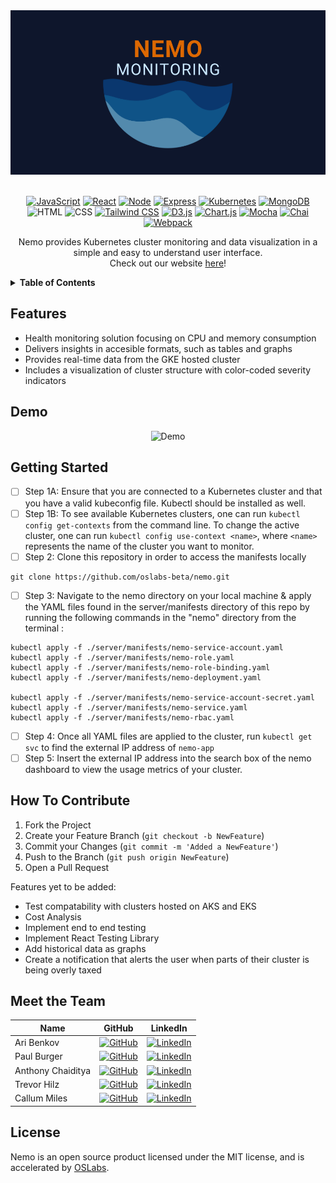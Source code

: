 <div align="center">
  <img src="client/src/assets/nemo-final-logo2.png" alt="Logo">
</div>

<br/>

<div align='center'>

[![JavaScript](https://img.shields.io/badge/javascript-yellow?style=for-the-badge&logo=javascript&logoColor=white)](https://www.javascript.com/)
[![React](https://img.shields.io/badge/React-343434?style=for-the-badge&logo=react&logoColor=00FFFF)](https://react.dev/)
[![Node](https://img.shields.io/badge/-node-339933?style=for-the-badge&logo=node.js&logoColor=white)](https://nodejs.org/en)
[![Express](https://img.shields.io/badge/-Express-000000?style=for-the-badge&logo=express&logoColor=white)](https://expressjs.com/)
[![Kubernetes](https://img.shields.io/badge/kubernetes-%23326CE5?style=for-the-badge&logo=kubernetes&logoColor=white)](https://kubernetes.io/)
[![MongoDB](https://img.shields.io/badge/MongoDB-4EA94B?style=for-the-badge&logo=mongodb&logoColor=white)](https://www.mongodb.com/)
![HTML](https://img.shields.io/badge/HTML5-E34F26?style=for-the-badge&logo=html5&logoColor=white)
![CSS](https://img.shields.io/badge/CSS3-1572B6?style=for-the-badge&logo=css3&logoColor=white)
[![Tailwind CSS](https://img.shields.io/badge/Tailwind_CSS-38B2AC?style=for-the-badge&logo=Tailwind%20CSS&logoColor=white)](Tailwind-url)
[![D3.js](https://img.shields.io/badge/D3.js-363636?style=for-the-badge&logo=d3.js&logoColor=orange)](https://d3js.org/)
[![Chart.js](https://img.shields.io/badge/Chart.js-FF6384?style=for-the-badge&logo=chart.js&logoColor=white)](https://www.chartjs.org/)
[![Mocha](https://img.shields.io/badge/Mocha-8D6748?style=for-the-badge&logo=Mocha&logoColor=white)](https://mochajs.org/)
[![Chai](https://img.shields.io/badge/Chai-A30701?style=for-the-badge&logo=Chai&logoColor=white)](Chai-url)
[![Webpack](https://img.shields.io/badge/Webpack-grey?style=for-the-badge&logo=webpack&logoColor=7DF9FF)](https://jestjs.io/)

</div>

<p align="center">
Nemo provides Kubernetes cluster monitoring and data visualization in a simple and easy to understand user interface.<br/>Check out our website <a href="http://www.nemomonitoring.com/">here</a>!
</p>

<details>
  <summary><strong>Table of Contents</strong></summary>
  <ul>
    <li><a href="#features">Features</a></li>
    <li><a href="#demo">Demo</a></li>
    <li><a href="#getting-started">Getting Started</a></li>
    <li><a href="#how-to-contribute">How to Contribute</a></li>
    <li><a href="#meet-the-team">Meet the Team</a></li>
  </ul>
</details>

## Features

- Health monitoring solution focusing on CPU and memory consumption
- Delivers insights in accesible formats, such as tables and graphs
- Provides real-time data from the GKE hosted cluster
- Includes a visualization of cluster structure with color-coded severity indicators

## Demo

<div align="center">
  <img alt="Demo" src="./client/src/assets/final-gif.gif">
</div>
  
## Getting Started

- [ ] Step 1A: Ensure that you are connected to a Kubernetes cluster and that you have a valid kubeconfig file. Kubectl should be installed as well.
- [ ] Step 1B: To see available Kubernetes clusters, one can run `kubectl config get-contexts` from the command line. To change the active cluster, one can run `kubectl config use-context <name>`, where `<name>` represents the name of the cluster you want to monitor.
- [ ] Step 2: Clone this repository in order to access the manifests locally

```
git clone https://github.com/oslabs-beta/nemo.git
```

<!-- - [ ] Step 3: Install all the necessary dependencies in the server and client directories
```
npm install
```
- [ ] Step 4: Run npm start in server and client directories:
```
npm start
``` -->

- [ ] Step 3: Navigate to the nemo directory on your local machine & apply the YAML files found in the server/manifests directory of this repo by running the following commands in the "nemo" directory from the terminal :

```
kubectl apply -f ./server/manifests/nemo-service-account.yaml
kubectl apply -f ./server/manifests/nemo-role.yaml
kubectl apply -f ./server/manifests/nemo-role-binding.yaml
kubectl apply -f ./server/manifests/nemo-deployment.yaml

kubectl apply -f ./server/manifests/nemo-service-account-secret.yaml
kubectl apply -f ./server/manifests/nemo-service.yaml
kubectl apply -f ./server/manifests/nemo-rbac.yaml
```

- [ ] Step 4: Once all YAML files are applied to the cluster, run
      `kubectl get svc` to find the external IP address of `nemo-app`
- [ ] Step 5: Insert the external IP address into the search box of the nemo dashboard to view the usage metrics of your cluster.

## How To Contribute

1. Fork the Project
2. Create your Feature Branch (`git checkout -b NewFeature`)
3. Commit your Changes (`git commit -m 'Added a NewFeature'`)
4. Push to the Branch (`git push origin NewFeature`)
5. Open a Pull Request

Features yet to be added:

- Test compatability with clusters hosted on AKS and EKS
- Cost Analysis
- Implement end to end testing
- Implement React Testing Library
- Add historical data as graphs
- Create a notification that alerts the user when parts of their cluster is being overly taxed

## Meet the Team

| Name              | GitHub                                                                                                                                       | LinkedIn                                                                                                                                                         |
| ----------------- | -------------------------------------------------------------------------------------------------------------------------------------------- | ---------------------------------------------------------------------------------------------------------------------------------------------------------------- |
| Ari Benkov        | [![GitHub](https://img.shields.io/badge/GitHub-181717?style=for-the-badge&logo=GitHub&logoColor=white)](https://github.com/abenkov2)         | [![LinkedIn](https://img.shields.io/badge/LinkedIn-0077B5?style=for-the-badge&logo=LinkedIn&logoColor=white)](https://www.linkedin.com/in/ari-benkov-787b25139/) |
| Paul Burger       | [![GitHub](https://img.shields.io/badge/GitHub-181717?style=for-the-badge&logo=GitHub&logoColor=white)](https://github.com/pvburger)         | [![LinkedIn](https://img.shields.io/badge/LinkedIn-0077B5?style=for-the-badge&logo=LinkedIn&logoColor=white)](https://www.linkedin.com/in/pvburger/)             |
| Anthony Chaiditya | [![GitHub](https://img.shields.io/badge/GitHub-181717?style=for-the-badge&logo=GitHub&logoColor=white)](https://github.com/AnthonyChaiditya) | [![LinkedIn](https://img.shields.io/badge/LinkedIn-0077B5?style=for-the-badge&logo=LinkedIn&logoColor=white)](https://www.linkedin.com/in/anthony-chaiditya/)    |
| Trevor Hilz       | [![GitHub](https://img.shields.io/badge/GitHub-181717?style=for-the-badge&logo=GitHub&logoColor=white)](https://github.com/Maelstrom116)     | [![LinkedIn](https://img.shields.io/badge/LinkedIn-0077B5?style=for-the-badge&logo=LinkedIn&logoColor=white)](https://www.linkedin.com/in/trevor-hilz/)          |
| Callum Miles      | [![GitHub](https://img.shields.io/badge/GitHub-181717?style=for-the-badge&logo=GitHub&logoColor=white)](https://github.com/callummiles)      | [![LinkedIn](https://img.shields.io/badge/LinkedIn-0077B5?style=for-the-badge&logo=LinkedIn&logoColor=white)](https://www.linkedin.com/in/callum-miles/)         |

## License

Nemo is an open source product licensed under the MIT license, and is accelerated by [OSLabs](https://www.opensourcelabs.io/).
